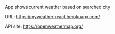 App shows current weather based on searched city

URL: https://myweather-react.herokuapp.com/

API site: https://openweathermap.org/